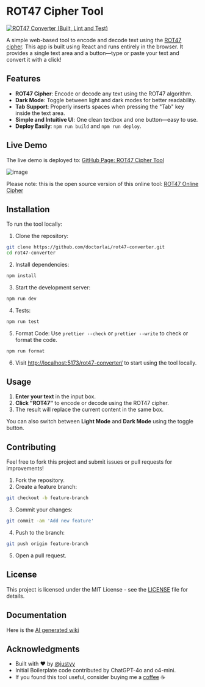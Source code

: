 # ROT47 Cipher Tool
[![ROT47 Converter (Built, Lint and Test)](https://github.com/DoctorLai/rot47-converter/actions/workflows/ci.yaml/badge.svg)](https://github.com/DoctorLai/rot47-converter/actions/workflows/ci.yaml)

A simple web-based tool to encode and decode text using the [ROT47 cipher](https://en.wikipedia.org/wiki/ROT47). This app is built using React and runs entirely in the browser. It provides a single text area and a button—type or paste your text and convert it with a click!

## Features

- **ROT47 Cipher**: Encode or decode any text using the ROT47 algorithm.
- **Dark Mode**: Toggle between light and dark modes for better readability.
- **Tab Support**: Properly inserts spaces when pressing the "Tab" key inside the text area.
- **Simple and Intuitive UI**: One clean textbox and one button—easy to use.
- **Deploy Easily**: `npm run build` and `npm run deploy`.

## Live Demo

The live demo is deployed to: [GitHub Page: ROT47 Cipher Tool](https://doctorlai.github.io/rot47-converter/)

![image](https://github.com/user-attachments/assets/6d2593cd-4623-44f5-9f92-8bed2a508643)

Please note: this is the open source version of this online tool: [ROT47 Online Cipher](https://rot47.net/)

## Installation

To run the tool locally:

1. Clone the repository:
```bash
git clone https://github.com/doctorlai/rot47-converter.git
cd rot47-converter
```

2. Install dependencies:
```bash
npm install
```

3. Start the development server:
```bash
npm run dev
```

4. Tests:
```bash
npm run test
```

5. Format Code:
Use `prettier --check` or `prettier --write` to check or format the code.
```bash
npm run format
```

6. Visit [http://localhost:5173/rot47-converter/](http://localhost:5173/rot47-converter/) to start using the tool locally.

## Usage

1. **Enter your text** in the input box.
2. **Click "ROT47"** to encode or decode using the ROT47 cipher.
3. The result will replace the current content in the same box.

You can also switch between **Light Mode** and **Dark Mode** using the toggle button.

## Contributing

Feel free to fork this project and submit issues or pull requests for improvements!

1. Fork the repository.
2. Create a feature branch:
```bash
git checkout -b feature-branch
```
3. Commit your changes:
```bash
git commit -am 'Add new feature'
```
4. Push to the branch:
```bash
git push origin feature-branch
```
5. Open a pull request.

## License

This project is licensed under the MIT License - see the [LICENSE](LICENSE) file for details.

## Documentation

Here is the [AI generated wiki](https://deepwiki.com/DoctorLai/rot47-converter)

## Acknowledgments

- Built with ❤️ by [@justyy](https://github.com/doctorlai)
- Initial Boilerplate code contributed by ChatGPT-4o and o4-mini.
- If you found this tool useful, consider buying me a [coffee](https://justyy.com/out/bmc) ☕

